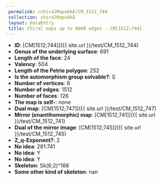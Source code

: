 ```yaml
--- 
 permalink: /chiralMaps6kE/CM_1512_744 
 collection: chiralMaps6kE
 layout: dataEntry
 title: Chiral maps up to 6000 edges - CM[1512;744]
---
```


- **ID**: [CM[1512;744]]({{ site.url }}/test/CM_1512_744)
- **Genus of the underlying surface**: 691
- **Length of the face**: 24
- **Valency**: 504
- **Length of the Petrie polygon**: 252
- **Is the automorphism group solvable?**: S
- **Number of vertices**: 6
- **Number of edges**: 1512
- **Number of faces**: 126
- **The map is self-**: none
- **Dual map**: [CM[1512;747]]({{ site.url }}/test/CM_1512_747)
- **Mirror (enantihomorphic) map**: [CM[1512;741]]({{ site.url }}/test/CM_1512_741)
- **Dual of the mirror image**: [CM[1512;745]]({{ site.url }}/test/CM_1512_745)
- **Z_q-Exponent?**: 2
- **No idea**:  281:741
- **No idea**: Y
- **No idea**: Y
- **Skeleton**: Sk(6;2)^168
- **Some other kind of skeleton**: nan
